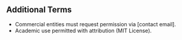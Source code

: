## Additional Terms  
- Commercial entities must request permission via [contact email].  
- Academic use permitted with attribution (MIT License).  